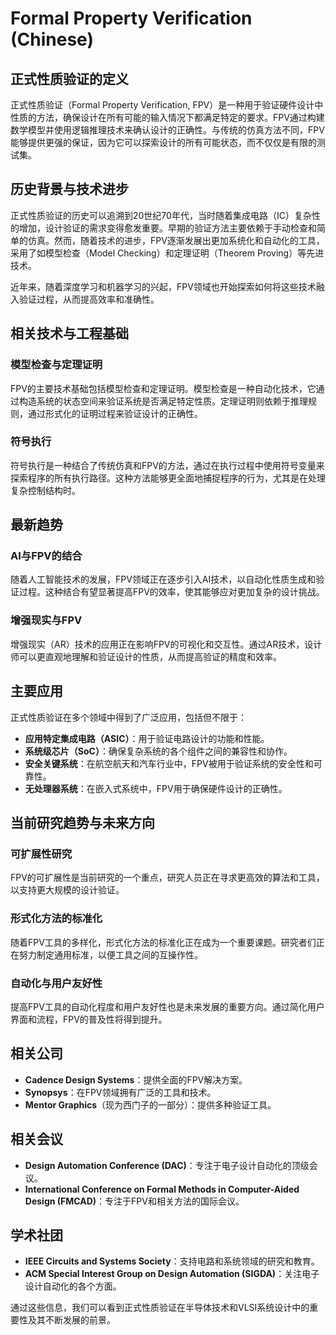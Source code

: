 # Formal Property Verification (Chinese)

## 正式性质验证的定义

正式性质验证（Formal Property Verification, FPV）是一种用于验证硬件设计中性质的方法，确保设计在所有可能的输入情况下都满足特定的要求。FPV通过构建数学模型并使用逻辑推理技术来确认设计的正确性。与传统的仿真方法不同，FPV能够提供更强的保证，因为它可以探索设计的所有可能状态，而不仅仅是有限的测试集。

## 历史背景与技术进步

正式性质验证的历史可以追溯到20世纪70年代，当时随着集成电路（IC）复杂性的增加，设计验证的需求变得愈发重要。早期的验证方法主要依赖于手动检查和简单的仿真。然而，随着技术的进步，FPV逐渐发展出更加系统化和自动化的工具，采用了如模型检查（Model Checking）和定理证明（Theorem Proving）等先进技术。

近年来，随着深度学习和机器学习的兴起，FPV领域也开始探索如何将这些技术融入验证过程，从而提高效率和准确性。

## 相关技术与工程基础

### 模型检查与定理证明

FPV的主要技术基础包括模型检查和定理证明。模型检查是一种自动化技术，它通过构造系统的状态空间来验证系统是否满足特定性质。定理证明则依赖于推理规则，通过形式化的证明过程来验证设计的正确性。

### 符号执行

符号执行是一种结合了传统仿真和FPV的方法，通过在执行过程中使用符号变量来探索程序的所有执行路径。这种方法能够更全面地捕捉程序的行为，尤其是在处理复杂控制结构时。

## 最新趋势

### AI与FPV的结合

随着人工智能技术的发展，FPV领域正在逐步引入AI技术，以自动化性质生成和验证过程。这种结合有望显著提高FPV的效率，使其能够应对更加复杂的设计挑战。

### 增强现实与FPV

增强现实（AR）技术的应用正在影响FPV的可视化和交互性。通过AR技术，设计师可以更直观地理解和验证设计的性质，从而提高验证的精度和效率。

## 主要应用

正式性质验证在多个领域中得到了广泛应用，包括但不限于：

- **应用特定集成电路（ASIC）**：用于验证电路设计的功能和性能。
- **系统级芯片（SoC）**：确保复杂系统的各个组件之间的兼容性和协作。
- **安全关键系统**：在航空航天和汽车行业中，FPV被用于验证系统的安全性和可靠性。
- **无处理器系统**：在嵌入式系统中，FPV用于确保硬件设计的正确性。

## 当前研究趋势与未来方向

### 可扩展性研究

FPV的可扩展性是当前研究的一个重点，研究人员正在寻求更高效的算法和工具，以支持更大规模的设计验证。

### 形式化方法的标准化

随着FPV工具的多样化，形式化方法的标准化正在成为一个重要课题。研究者们正在努力制定通用标准，以便工具之间的互操作性。

### 自动化与用户友好性

提高FPV工具的自动化程度和用户友好性也是未来发展的重要方向。通过简化用户界面和流程，FPV的普及性将得到提升。

## 相关公司

- **Cadence Design Systems**：提供全面的FPV解决方案。
- **Synopsys**：在FPV领域拥有广泛的工具和技术。
- **Mentor Graphics**（现为西门子的一部分）：提供多种验证工具。

## 相关会议

- **Design Automation Conference (DAC)**：专注于电子设计自动化的顶级会议。
- **International Conference on Formal Methods in Computer-Aided Design (FMCAD)**：专注于FPV和相关方法的国际会议。

## 学术社团

- **IEEE Circuits and Systems Society**：支持电路和系统领域的研究和教育。
- **ACM Special Interest Group on Design Automation (SIGDA)**：关注电子设计自动化的各个方面。

通过这些信息，我们可以看到正式性质验证在半导体技术和VLSI系统设计中的重要性及其不断发展的前景。
